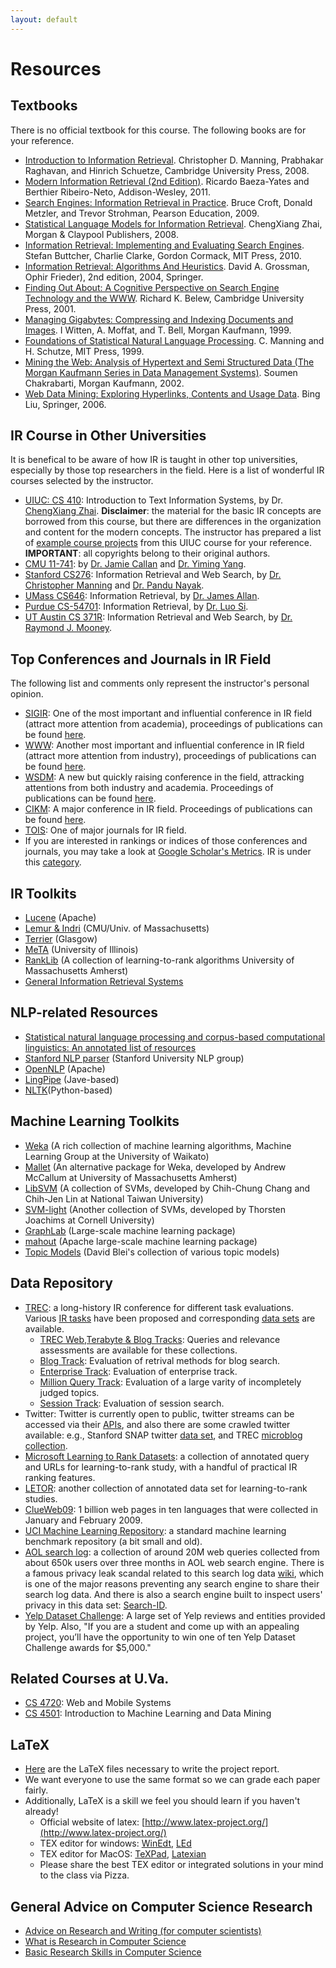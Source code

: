 ```yaml
---
layout: default
---
```

# Resources

## Textbooks
There is no official textbook for this course. The following books are for your reference. 

 - [Introduction to Information Retrieval](http://nlp.stanford.edu/IR-book/).
   Christopher D. Manning, Prabhakar Raghavan, and Hinrich Schuetze,
   Cambridge University Press, 2008.
 - [Modern Information Retrieval (2nd Edition)](http://mir2ed.org/). Ricardo
   Baeza-Yates and Berthier Ribeiro-Neto, Addison-Wesley, 2011.
 - [Search Engines: Information Retrieval in
   Practice](http://www.pearsonhighered.com/croft1epreview/). Bruce Croft,
   Donald Metzler, and Trevor Strohman, Pearson Education, 2009.
 - [Statistical Language Models for Information
   Retrieval](http://www.morganclaypool.com/doi/abs/10.2200/S00158ED1V01Y200811HLT001).
   ChengXiang Zhai, Morgan & Claypool Publishers, 2008.
 - [Information Retrieval: Implementing and Evaluating Search
   Engines](http://www.ir.uwaterloo.ca/book/). Stefan
   Buttcher, Charlie Clarke, Gordon Cormack, MIT Press, 2010.
 - [Information Retrieval: Algorithms And
   Heuristics](http://www.springer.com/computer/book/978-1-4020-3003-1). David A. Grossman,  Ophir Frieder), 2nd edition, 2004, Springer.
 - [Finding Out About: A Cognitive Perspective on Search Engine Technology and
   the WWW](http://cseweb.ucsd.edu/~rik/foa/). Richard K. Belew, Cambridge
   University Press, 2001.
 - [Managing Gigabytes: Compressing and
   Indexing Documents and Images](http://ww2.cs.mu.oz.au/~alistair/mg/). I
   Witten, A. Moffat, and T. Bell, Morgan Kaufmann, 1999.
 - [Foundations of Statistical Natural Language
   Processing](http://nlp.stanford.edu/fsnlp/). C. Manning and H. Schutze,
   MIT Press, 1999. 
 - [Mining the Web: Analysis of Hypertext and Semi
   Structured Data (The Morgan Kaufmann Series in Data Management
   Systems)](http://www.cse.iitb.ac.in/~soumen/mining-the-web/). Soumen
   Chakrabarti, Morgan Kaufmann, 2002.
 - [Web Data Mining: Exploring Hyperlinks, Contents and Usage
   Data](http://www.cs.uic.edu/~liub/WebMiningBook.html). Bing Liu,
   Springer, 2006.

## IR Course in Other Universities
It is benefical to be aware of how IR is taught in other top universities, especially by those top researchers in the field. Here is a list of wonderful IR courses selected by the instructor.

 - [UIUC: CS 410](http://times.cs.uiuc.edu/course/410s14/): Introduction to Text Information Systems, by Dr. [ChengXiang Zhai](http://web.engr.illinois.edu/~czhai/). **Disclaimer**: the material for the basic IR concepts are borrowed from this course, but there are differences in the organization and content for the modern concepts. The instructor has prepared a list of [example course projects]({{site.baseurl}}/past-projects.html) from this UIUC course for your reference. **IMPORTANT**: all copyrights belong to their original authors. 
 - [CMU 11-741](http://boston.lti.cs.cmu.edu/classes/11-741/): by [Dr. Jamie Callan](http://www.cs.cmu.edu/~callan/index.html) and [Dr. Yiming Yang](http://www.cs.cmu.edu/~yiming/index.html).
 - [Stanford CS276](http://web.stanford.edu/class/cs276/): Information Retrieval and Web Search, by [Dr. Christopher Manning](http://nlp.stanford.edu/~manning/) and [Dr. Pandu Nayak](http://www.pandunayak.com/).
 - [UMass CS646](http://ciir.cs.umass.edu/~allan/cs646/): Information Retrieval, by [Dr. James Allan](http://ciir.cs.umass.edu/~allan/).
 - [Purdue CS-54701](https://www.cs.purdue.edu/homes/lsi/CS547_2013_Spring/CS54701.html): Information Retrieval, by [Dr. Luo Si](https://www.cs.purdue.edu/homes/lsi/).
 - [UT Austin CS 371R](http://www.cs.utexas.edu/~mooney/ir-course/): Information Retrieval and Web Search, by [Dr. Raymond J. Mooney](http://www.cs.utexas.edu/users/mooney/).

## Top Conferences and Journals in IR Field
The following list and comments only represent the instructor's personal opinion.

- [SIGIR](http://sigir.org/): One of the most important and influential conference in IR field (attract more attention from academia), proceedings of publications can be found [here](http://dl.acm.org/event.cfm?id=RE160).
- [WWW](http://www.www2014.wwwconference.org/): Another most important and influential conference in IR field (attract more attention from industry), proceedings of publications can be found [here](http://dl.acm.org/event.cfm?id=RE334).
- [WSDM](http://www.wsdm-conference.org/): A new but quickly raising conference in the field, attracking attentions from both industry and academia. Proceedings of publications can be found [here](http://dl.acm.org/event.cfm?id=RE102).
- [CIKM](http://cikmconference.org/): A major conference in IR field. Proceedings of publications can be found [here](http://dl.acm.org/event.cfm?id=RE302).
- [TOIS](http://tois.acm.org/): One of major journals for IR field. 
- If you are interested in rankings or indices of those conferences and journals, you may take a look at [Google Scholar's Metrics](http://scholar.google.com/citations?view_op=top_venues&hl=en). IR is under this [category](http://scholar.google.com/citations?view_op=top_venues&hl=en&vq=eng_databasesinformationsystems).

## IR Toolkits

 - [Lucene](http://lucene.apache.org) (Apache)
 - [Lemur & Indri](http://www.lemurproject.org/) (CMU/Univ. of Massachusetts)
 - [Terrier](http://terrier.org/) (Glasgow)
 - [MeTA](http://meta-toolkit.github.io/meta/) (University of Illinois)
 - [RankLib](http://people.cs.umass.edu/~vdang/ranklib.html) (A collection of learning-to-rank algorithms University of Massachusetts Amherst)
 - [General Information Retrieval
   Systems](http://bit.csc.lsu.edu/~kraft/retrieval.html)

## NLP-related Resources

 - [Statistical natural language processing and corpus-based computational
   linguistics: An annotated list of
   resources](http://www-nlp.stanford.edu/links/statnlp.html)
 - [Stanford NLP parser](http://nlp.stanford.edu/software/lex-parser.shtml) (Stanford University NLP group)
 - [OpenNLP](http://opennlp.apache.org/) (Apache)
 - [LingPipe](http://alias-i.com/lingpipe/) (Jave-based)
 - [NLTK](http://www.nltk.org/)(Python-based)

## Machine Learning Toolkits
 - [Weka](http://www.cs.waikato.ac.nz/ml/weka/) (A rich collection of machine learning algorithms, Machine Learning Group at the University of Waikato)
 - [Mallet](http://mallet.cs.umass.edu/) (An alternative package for Weka, developed by Andrew McCallum at University of Massachusetts Amherst)
 - [LibSVM](http://www.csie.ntu.edu.tw/~cjlin/libsvm/) (A collection of SVMs, developed by Chih-Chung Chang and Chih-Jen Lin at National Taiwan University)
 - [SVM-light](http://svmlight.joachims.org/) (Another collection of SVMs, developed by Thorsten Joachims at Cornell University)
 - [GraphLab](http://graphlab.org/projects/index.html) (Large-scale machine learning package)
 - [mahout](http://mahout.apache.org/users/basics/algorithms.html) (Apache large-scale machine learning package)
 - [Topic Models](http://www.cs.princeton.edu/~blei/topicmodeling.html) (David Blei's collection of various topic models)

## Data Repository
 - [TREC](http://trec.nist.gov/): a long-history IR conference for different task evaluations. Various [IR tasks](http://trec.nist.gov/tracks.html) have been proposed and corresponding [data sets](http://trec.nist.gov/data.html) are available.
	 - [TREC Web,Terabyte & Blog Tracks](http://ir.dcs.gla.ac.uk/test_collections/): Queries and relevance assessments are available for these collections.
	 - [Blog Track](http://trec.nist.gov/data/blog.html): Evaluation of retrival methods for blog search.
	 - [Enterprise Track](http://trec.nist.gov/data/enterprise.html): Evaluation of enterprise track.
	 - [Million Query Track](http://trec.nist.gov/data/million.query09.html): Evaluation of a large varity of incompletely judged topics.
	 - [Session Track](http://trec.nist.gov/data/session.html): Evaluation of session search.
 - Twitter: Twitter is currently open to public, twitter streams can be accessed via their [APIs](https://dev.twitter.com/), and also there are some crawled twitter available: e.g., Stanford SNAP twitter [data set](https://dev.twitter.com/), and TREC [microblog collection](http://trec.nist.gov/data/tweets/).
 - [Microsoft Learning to Rank Datasets](http://research.microsoft.com/en-us/projects/mslr/): a collection of annotated query and URLs for learning-to-rank study, with a handful of practical IR ranking features.
 - [LETOR](http://research.microsoft.com/en-us/um/beijing/projects/letor/): another collection of annotated data set for learning-to-rank studies.
 - [ClueWeb09](http://lemurproject.org/clueweb09/): 1 billion web pages in ten languages that were collected in January and February 2009.
 - [UCI Machine Learning Repository](http://archive.ics.uci.edu/ml/datasets.html): a standard machine learning benchmark repository (a bit small and old).
 - [AOL search log](http://www.gregsadetsky.com/aol-data/): a collection of around 20M web queries collected from about 650k users over three months in AOL web search engine. There is a famous privacy leak scandal related to this search log data [wiki](http://en.wikipedia.org/wiki/AOL_search_data_leak), which is one of the major reasons preventing any search engine to share their search log data. And there is also a search engine built to inspect users' privacy in this data set: [Search-ID](https://search-id.com/).
 - [Yelp Dataset Challenge](http://www.yelp.com/dataset_challenge): A large set of Yelp reviews and entities provided by Yelp. Also, "If you are a student and come up with an appealing project, you’ll have the opportunity to win one of ten Yelp Dataset Challenge awards for $5,000." 


## Related Courses at U.Va.

 - [CS 4720](http://rabi.phys.virginia.edu/mySIS/CS2/sectiontip.php?Semester=1148&ClassNumber=18394): Web and Mobile Systems
 - [CS 4501](http://rabi.phys.virginia.edu/mySIS/CS2/sectiontip.php?Semester=1148&ClassNumber=20166): Introduction to Machine Learning and Data Mining

## LaTeX

 - [Here]({{site.baseurl}}/docs/cs6501-templates.zip) are the LaTeX files necessary to
   write the project report.
 - We want everyone to use the same format so we can grade each paper fairly.
 - Additionally, LaTeX is a skill we feel you should learn if you haven't
   already!
	- Official website of latex: [http://www.latex-project.org/](http://www.latex-project.org/)
	- TEX editor for windows: [WinEdt](http://winedt.com/), [LEd](http://www.latexeditor.org/)
	- TEX editor for MacOS: [TeXPad](https://www.texpadapp.com/), [Latexian](http://tacosw.com/latexian/)
	- Please share the best TEX editor or integrated solutions in your mind to the class via Pizza.

## General Advice on Computer Science Research

 - [Advice on Research and Writing (for computer
   scientists)](http://www.cs.cmu.edu/afs/cs.cmu.edu/user/mleone/web/how-to.html)
 - [What is Research in Computer
   Science](http://www.dcs.gla.ac.uk/~johnson/teaching/research_skills/research.html)
 - [Basic Research Skills in Computer
   Science](http://www.dcs.gla.ac.uk/~johnson/teaching/research_skills/basics.html)
